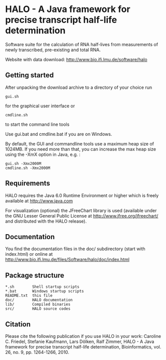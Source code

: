 HALO - A Java framework for precise transcript half-life determination
===============

Software suite for the calculation of RNA half-lives from measurements
of newly transcribed, pre-existing and total RNA.

Website with data download: http://www.bio.ifi.lmu.de/software/halo



Getting started
---------------
After unpacking the download archive to a directory of your choice run

	gui.sh 

for the graphical user interface or

	cmdline.sh 
	
to start the command line tools

Use gui.bat and cmdline.bat if you are on Windows.

By default, the GUI and commandline tools use a maximum heap size of 1024MB.
If you need more than that, you can increase the max heap size using the -XmX
option in Java, e.g. :

	gui.sh -Xmx2000M
	cmdline.sh -Xmx2000M


Requirements
------------
HALO requires the Java 6.0 Runtime Environment or higher which is freely 
available at http://www.java.com

For visualization (optional) the JFreeChart library is used (available 
under the GNU Lesser General Public License at http://www.jfree.org/jfreechart/
and distributed with the HALO release).



Documentation
-------------
You find the documentation files in the doc/ subdirectory (start with index.html)
or online at http://www.bio.ifi.lmu.de/files/Software/halo/doc/index.html 


Package structure
-----------------

	*.sh        Shell startup scripts
	*.bat       Windows startup scripts
	README.txt  this file
	doc/        HALO documentation
	lib/        Compiled binaries
	src/        HALO source codes

Citation
-----------

Please cite the following publication if you use HALO in your work: Caroline C. Friedel, Stefanie Kaufmann, Lars Dölken, Ralf Zimmer, HALO - A Java framework for precise transcript half-life determination, Bioinformatics, vol. 26, no. 9, pp. 1264-1266, 2010. 
